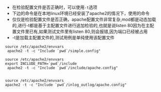 ##

- 在检验配置文件是否正确时，可以使用`-t`选项
- 下边的命令是在本地linux环境已经安装了apache2的情况下，使用的命令
- 仅仅是检验配置文件是否正确，apache配置文件非常复杂,mod都是动态加载的,进行-t都是基于主配置文件进行追加检验的,也就是说listen 80因为在主配置文件里已有,如果测试文件里有listen 80,则会报错,因为端口已经被占用
- -t是加载主配置文件的,测试用例是单纯使用该配置文件

```shell
source /etc/apache2/envvars
 apache2 -t -c "Include `pwd`/simple.config"
```

```shell
source /etc/apache2/envvars
export INCLUDE_PATH=`pwd`/include
 apache2 -t -c "Include `pwd`/include/apache.config"
```

```shell

source /etc/apache2/envvars
apache2 -t -c "Include `pwd`/inlog_outlog/apache.config"

```